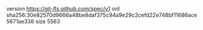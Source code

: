 version https://git-lfs.github.com/spec/v1
oid sha256:30e82570d9666a48be8daf375c94a9e29c2cefd22e748bf11686ace5671ae336
size 5563
